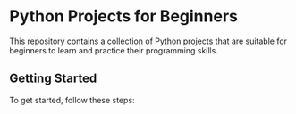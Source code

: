 # Python Projects for Beginners

This repository contains a collection of Python projects that are suitable for beginners to learn and practice their programming skills.

## Getting Started

To get started, follow these steps:

